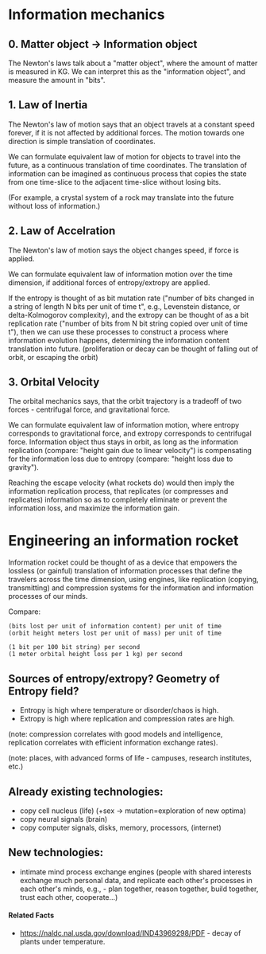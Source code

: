 # Information mechanics

## 0. Matter object -> Information object
The Newton's laws talk about a "matter object", where the amount of matter is measured in KG. We can interpret this as the "information object", and measure the amount in "bits".

## 1. Law of Inertia
The Newton's law of motion says that an object travels at a constant speed forever, if it is not affected by additional forces. The motion towards one direction is simple translation of coordinates.

We can formulate equivalent law of motion for objects to travel into the future, as a continuous translation of time coordinates. The translation of information can be imagined as continuous process that copies the state from one time-slice to the adjacent time-slice without losing bits.

(For example, a crystal system of a rock may translate into the future without loss of information.)

## 2. Law of Accelration
The Newton's law of motion says the object changes speed, if force is applied.

We can formulate equivalent law of information motion over the time dimension, if additional forces of entropy/extropy are applied.

If the entropy is thought of as bit mutation rate ("number of bits changed in a string of length N bits per unit of time t", e.g., Levenstein distance, or delta-Kolmogorov complexity), and the extropy can be thought of as a bit replication rate ("number of bits from N bit string copied over unit of time t"), then we can use these processes to construct a process where information evolution happens, determining the information content translation into future. (proliferation or decay can be thought of falling out of orbit, or escaping the orbit)

## 3. Orbital Velocity
The orbital mechanics says, that the orbit trajectory is a tradeoff of two forces - centrifugal force, and gravitational force.

We can formulate equivalent law of information motion, where entropy corresponds to gravitational force, and extropy corresponds to centrifugal force. Information object thus stays in orbit, as long as the information replication (compare: "height gain due to linear velocity") is compensating for the information loss due to entropy (compare: "height loss due to gravity").

Reaching the escape velocity (what rockets do) would then imply the information replication process, that replicates (or compresses and replicates) information so as to completely eliminate or prevent the information loss, and maximize the information gain.


# Engineering an information rocket

Information rocket could be thought of as a device that empowers the lossless (or gainful) translation of information processes that define the travelers across the time dimension, using engines, like replication (copying, transmitting) and compression systems for the information and information processes of our minds.

Compare:
```
(bits lost per unit of information content) per unit of time
(orbit height meters lost per unit of mass) per unit of time
```

```
(1 bit per 100 bit string) per second
(1 meter orbital height loss per 1 kg) per second
```

## Sources of entropy/extropy? Geometry of Entropy field?

- Entropy is high where temperature or disorder/chaos is high.
- Extropy is high where replication and compression rates are high.

(note: compression correlates with good models and intelligence, 
 replication correlates with efficient information exchange rates).
 
(note: places, with advanced forms of life - campuses, research institutes, etc.)

## Already existing technologies:
- copy cell nucleus (life) (+sex -> mutation=exploration of new optima)
- copy neural signals (brain)
- copy computer signals, disks, memory, processors, (internet)

## New technologies:

- intimate mind process exchange engines
 (people with shared interests exchange much personal data,
  and replicate each other's processes in each other's minds,
  e.g., - plan together, reason together, build together, trust each other, cooperate...)


#### Related Facts
* https://naldc.nal.usda.gov/download/IND43969298/PDF - decay of plants under temperature.

